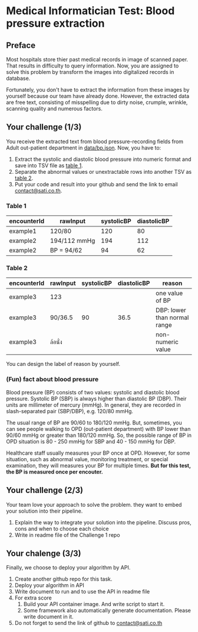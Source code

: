 # Medical Informatician Test: Blood pressure extraction

## Preface

Most hospitals store thier past medical records in image of scanned paper. That results in difficulty to query information.
Now, you are assigned to solve this problem by transform the images into digitalized records in database.

Fortunately, you don't have to extract the information from these images by yourself because our team have already done.
However, the extracted data are free text, consisting of misspelling due to dirty noise, crumple, wrinkle, scanning quality and numerous factors.

## Your challenge (1/3)

You receive the extracted text from blood pressure-recording fields from Adult out-patient department in [data/bp.json](data/bp.json). Now, you have to:  

1. Extract the systolic and diastolic blood pressure into numeric format and save into TSV file as [table 1](#table-1).
2. Separate the abnormal values or unextractable rows into another TSV as [table 2](#table-2).
3. Put your code and result into your github and send the link to email [contact@sati.co.th](mailto:contact@sati.co.th).

### Table 1

| encounterId | rawInput     | systolicBP | diastolicBP |
| ----------- | ------------ | ---------- | ----------- |
| example1    | 120/80       | 120        | 80          |
| example2    | 194/112 mmHg | 194        | 112         |
| example2    | BP = 94/62   | 94         | 62          |

### Table 2

| encounterId | rawInput | systolicBP | diastolicBP | reason                       |
| ----------- | -------- | ---------- | ----------- | ---------------------------- |
| example3    | 123      |            |             | one value of BP              |
| example3    | 90/36.5  | 90         | 36.5        | DBP: lower than normal range |
| example3    | ล้อนั่ง     |            |             | non-numeric value            |

You can design the label of reason by yourself.  

### (Fun) fact about blood pressure

Blood pressure (BP) consists of two values: systolic and diastolic blood pressure. Systolic BP (SBP) is always higher than diastolic BP (DBP). Their units are millimeter of mercury (mmHg). In general, they are recorded in slash-separated pair (SBP/DBP), e.g. 120/80 mmHg.  

The usual range of BP are 90/60 to 180/120 mmHg. But, sometimes, you can see people walking to OPD (out-patient department) with BP lower than 90/60 mmHg or greater than 180/120 mmHg. So, the possible range of BP in OPD situation is 80 - 250 mmHg for SBP and 40 - 150 mmHg for DBP.  

Healthcare staff usually measures your BP once at OPD. However, for some situation, such as abnormal value, monitoring treatment, or special examination, they will measures your BP for multiple times. **But for this test, the BP is measured once per encouter.**

## Your challenge (2/3)

Your team love your approach to solve the problem. they want to embed your solution into their pipeline.

1. Explain the way to integrate your solution into the pipeline. Discuss pros, cons and when to choose each choice
2. Write in readme file of the Challenge 1 repo

## Your chalenge (3/3)

Finally, we choose to deploy your algorithm by API.

1. Create another github repo for this task.
2. Deploy your algorithm in API
3. Write document to run and to use the API in readme file
4. For extra score
   1. Build your API container image. And write script to start it.
   2. Some framework also automatically generate documentation. Please write document in it.
5. Do not forget to send the link of github to [contact@sati.co.th](mailto:contact@sati.co.th)
